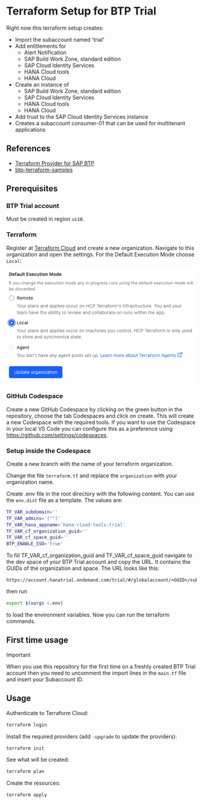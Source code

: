 # Terraform Setup for BTP Trial

Right now this terraform setup creates:

- Import the subaccount named 'trial'
- Add entitlements for
  - Alert Notification
  - SAP Build Work Zone, standard edition
  - SAP Cloud Identity Services
  - HANA Cloud tools
  - HANA Cloud
- Create an instance of
  - SAP Build Work Zone, standard edition
  - SAP Cloud Identity Services
  - HANA Cloud tools
  - HANA Cloud
- Add trust to the SAP Cloud Identity Services instance
- Creates a subaccount consumer-01 that can be used for multitenant applications

## References

- [Terraform Provider for SAP BTP](https://registry.terraform.io/providers/SAP/btp/latest/docs)
- [btp-terraform-samples](https://github.com/SAP-samples/btp-terraform-samples/)

## Prerequisites

### BTP Trial account

Must be created in region `us10`.

### Terraform

Register at [Terraform Cloud](https://app.terraform.io/signup/account) and create a new organization. Navigate to this organization and open the settings. For the Default Execution Mode choose `Local`:

![Screenshot of the section Default Execution Mode](./assets/default-execution-mode.png)

### GitHub Codespace

Create a new GitHub Codespace by clicking on the green button in the repository, choose the tab Codespaces and click on create. This will create a new Codespace with the required tools. If you want to use the Codespace in your local VS Code you can configure this as a preference using https://github.com/settings/codespaces.

### Setup inside the Codespace

Create a new branch with the name of your terraform organization.

Change the file `terraform.tf` and replace the `organization` with your organization name.

Create .env file in the root directory with the following content. You can use the `env.dist` file as a template. The values are:

```bash
TF_VAR_subdomain=''
TF_VAR_admins='[""]'
TF_VAR_hana_appname='hana-cloud-tools-trial'
TF_VAR_cf_organization_guid=''
TF_VAR_cf_space_guid=''
BTP_ENABLE_SSO='true'
```

To fill TF_VAR_cf_organization_guid and TF_VAR_cf_space_guid navigate to the dev space of your BTP Trial account and copy the URL. It contains the GUIDs of the organization and space. The URL looks like this:

```
https://account.hanatrial.ondemand.com/trial/#/globalaccount/<GUID>/subaccount/<GUID>/org/<TF_VAR_cf_organization_guid>/space/<TF_VAR_cf_space_guid>/applications
```

then run

```bash
export $(xargs <.env)
```

to load the environment variables. Now you can run the terraform commands.

## First time usage

> [!IMPORTANT]
> When you use this repository for the first time on a freshly created BTP Trial account then you need to uncomment the import lines in the `main.tf` file and insert your Subaccount ID.

## Usage

Authenticate to Terraform Cloud:

```bash
terraform login
```

Install the required providers (add `-upgrade` to update the providers):

```bash
terraform init
```

See what will be created:

```bash
terraform plan
```

Create the resources:

```bash
terraform apply
```
